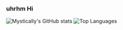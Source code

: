 ### uhrhm Hi

![Mystically's GitHub stats](https://github-readme-stats.vercel.app/api?username=Mystically11&show_icons=true&theme=cobalt)
![Top Languages](https://github-readme-stats.vercel.app/api/top-langs/?username=Mystically11&layout=compact)



<!--
**Mystically11/Mystically11** is a ✨ _special_ ✨ repository because its `README.md` (this file) appears on your GitHub profile.

Here are some ideas to get you started:

- 🔭 I’m currently working on ...
- 🌱 I’m currently learning ...
- 👯 I’m looking to collaborate on ...
- 🤔 I’m looking for help with ...
- 💬 Ask me about ...
- 📫 How to reach me: ...
- 😄 Pronouns: ...
- ⚡ Fun fact: ...
-->

